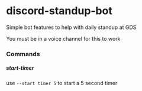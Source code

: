 # discord-standup-bot
Simple bot features to help with daily standup at GDS

You must be in a voice channel for this to work

### Commands
##### start-timer
use `--start timer 5` to start a 5 second timer
